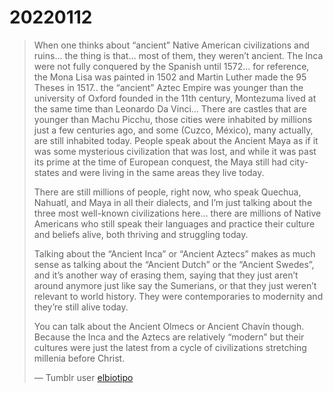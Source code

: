 # 20220112

> When one thinks about &ldquo;ancient&rdquo; Native American civilizations and ruins&#x2026; the thing is that&#x2026; most of them, they weren&rsquo;t ancient. The Inca were not fully conquered by the Spanish until 1572&#x2026; for reference, the Mona Lisa was painted in 1502 and Martin Luther made the 95 Theses in 1517.. the &ldquo;ancient&rdquo; Aztec Empire was younger than the university of Oxford founded in the 11th century, Montezuma lived at the same time than Leonardo Da Vinci&#x2026; There are castles that are younger than Machu Picchu, those cities were inhabited by millions just a few centuries ago, and some (Cuzco, México), many actually, are still inhabited today. People speak about the Ancient Maya as if it was some mysterious civilization that was lost, and while it was past its prime at the time of European conquest, the Maya still had city-states and were living in the same areas they live today.
> 
> There are still millions of people, right now, who speak Quechua, Nahuatl, and Maya in all their dialects, and I&rsquo;m just talking about the three most well-known civilizations here&#x2026; there are millions of Native Americans who still speak their languages and practice their culture and beliefs alive, both thriving and struggling today.
> 
> Talking about the &ldquo;Ancient Inca&rdquo; or &ldquo;Ancient Aztecs&rdquo; makes as much sense as talking about the &ldquo;Ancient Dutch&rdquo; or the &ldquo;Ancient Swedes&rdquo;, and it&rsquo;s another way of erasing them, saying that they just aren&rsquo;t around anymore just like say the Sumerians, or that they just weren&rsquo;t relevant to world history. They were contemporaries to modernity and they&rsquo;re still alive today.
> 
> You can talk about the Ancient Olmecs or Ancient Chavín though. Because the Inca and the Aztecs are relatively &ldquo;modern&rdquo; but their cultures were just the latest from a cycle of civilizations stretching millenia before Christ.
> 
> &#x2014; Tumblr user [elbiotipo](https://elbiotipo.tumblr.com/post/665768860286337024/when-one-thinks-about-ancient-native-american)
